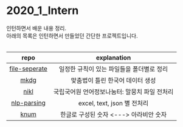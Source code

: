 # 2020_1_Intern
인턴하면서 배운 내용 정리.<br>
아래의 목록은 인턴하면서 만들었던 간단한 프로젝트입니다.
<br><br>

|repo|explanation|
|:--:|:--:|
|[file-seperate](https://github.com/study-ai-data/file-separate)|일정한 규칙이 있는 파일들을 폴더별로 정리|
|[mkdg](https://github.com/study-ai-data/mkdg)|맞춤법이 틀린 한국어 데이터 생성|
|[nikl](https://github.com/study-ai-data/nikl)|국립국어원 언어정보나눔터: 말뭉치 파일 전처리|
|[nlp-parsing](https://github.com/study-ai-data/nlp-parsing)|excel, text, json 별 전처리|
|[knum](https://github.com/study-ai-data/knum)|한글로 구성된 숫자 <---> 아라비안 숫자|
